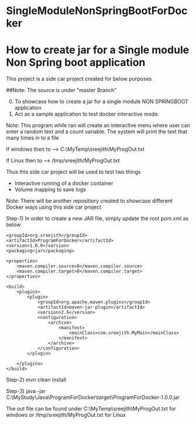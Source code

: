 # SingleModuleNonSpringBootForDocker
How to create jar for a Single module Non Spring boot application
=================================================================
This project is a side car project created for below purposes

##Note: The source is under "master Branch"

0) To showcase how to create a jar for a single module NON SPRINGBOOT application
1) Act as a sample application to test docker interactive mode.

Note: This program while ran will create an interactive menu where user can enter a random text
and a count variable. The system will print the text that many times in to a file

   If windows then to --> C:\MyTemp\sreejith\MyProgOut.txt

   If Linux   then to --> /tmp/sreejith/MyProgOut.txt

Thus this side car project will be used to test two things
 - Interactive running of a docker container
 - Volume mapping to save logs 
 
 
Note: There will be another repositiory created to showcase different Docker ways using this side car project

Step-1) In order to create a new JAR file, simply update the root pom.xml as below


 
    <groupId>org.sreejith</groupId>
    <artifactId>ProgramForDocker</artifactId>
    <version>1.0.0</version>
    <packaging>jar</packaging>

    <properties>
        <maven.compiler.source>8</maven.compiler.source>
        <maven.compiler.target>8</maven.compiler.target>
    </properties>

    <build>
        <plugins>
            <plugin>
                <groupId>org.apache.maven.plugins</groupId>
                <artifactId>maven-jar-plugin</artifactId>
                <version>2.6</version>
                <configuration>
                    <archive>
                        <manifest>
                            <mainClass>com.sreejith.MyMain</mainClass>
                        </manifest>
                    </archive>
                </configuration>
            </plugin>

        </plugins>
    </build>
	
	
	
Step-2) mvn clean install

Step-3) java -jar C:\MyStudy\Java\ProgramForDocker\target\ProgramForDocker-1.0.0.jar

The out file can be found under C:\MyTemp\sreejith\MyProgOut.txt for windows or /tmp/sreejith/MyProgOut.txt for Linux
